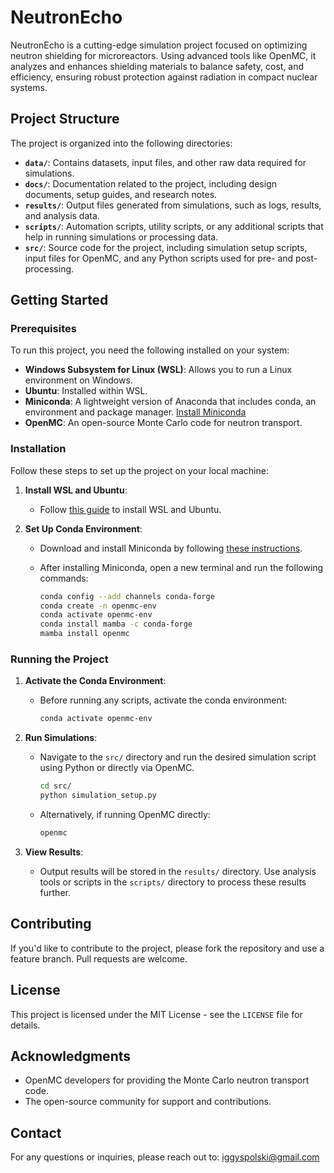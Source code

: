 # NeutronEcho

NeutronEcho is a cutting-edge simulation project focused on optimizing neutron shielding for microreactors. Using advanced tools like OpenMC, it analyzes and enhances shielding materials to balance safety, cost, and efficiency, ensuring robust protection against radiation in compact nuclear systems.

## Project Structure

The project is organized into the following directories:

- **`data/`**: Contains datasets, input files, and other raw data required for simulations.
- **`docs/`**: Documentation related to the project, including design documents, setup guides, and research notes.
- **`results/`**: Output files generated from simulations, such as logs, results, and analysis data.
- **`scripts/`**: Automation scripts, utility scripts, or any additional scripts that help in running simulations or processing data.
- **`src/`**: Source code for the project, including simulation setup scripts, input files for OpenMC, and any Python scripts used for pre- and post-processing.

## Getting Started

### Prerequisites

To run this project, you need the following installed on your system:

- **Windows Subsystem for Linux (WSL)**: Allows you to run a Linux environment on Windows.
- **Ubuntu**: Installed within WSL.
- **Miniconda**: A lightweight version of Anaconda that includes conda, an environment and package manager. [Install Miniconda](https://docs.anaconda.com/miniconda/miniconda-install/)
- **OpenMC**: An open-source Monte Carlo code for neutron transport.

### Installation

Follow these steps to set up the project on your local machine:

1. **Install WSL and Ubuntu**:
   - Follow [this guide](https://docs.microsoft.com/en-us/windows/wsl/install) to install WSL and Ubuntu.

2. **Set Up Conda Environment**:
   - Download and install Miniconda by following [these instructions](https://docs.anaconda.com/miniconda/miniconda-install/).
   - After installing Miniconda, open a new terminal and run the following commands:

     ```bash
     conda config --add channels conda-forge
     conda create -n openmc-env
     conda activate openmc-env
     conda install mamba -c conda-forge
     mamba install openmc
     ```

### Running the Project

1. **Activate the Conda Environment**:
   - Before running any scripts, activate the conda environment:
     ```bash
     conda activate openmc-env
     ```

2. **Run Simulations**:
   - Navigate to the `src/` directory and run the desired simulation script using Python or directly via OpenMC.
     ```bash
     cd src/
     python simulation_setup.py
     ```
   - Alternatively, if running OpenMC directly:
     ```bash
     openmc
     ```

3. **View Results**:
   - Output results will be stored in the `results/` directory. Use analysis tools or scripts in the `scripts/` directory to process these results further.

## Contributing

If you'd like to contribute to the project, please fork the repository and use a feature branch. Pull requests are welcome.

## License

This project is licensed under the MIT License - see the `LICENSE` file for details.

## Acknowledgments

- OpenMC developers for providing the Monte Carlo neutron transport code.
- The open-source community for support and contributions.

## Contact

For any questions or inquiries, please reach out to: [iggyspolski@gmail.com](mailto:iggyspolski@gmail.com)
